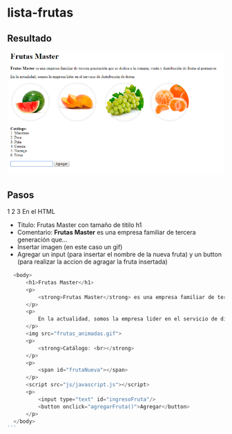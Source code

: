 # lista-frutas
## Resultado
![Alt-Text](front.png)
## Pasos

1 
2
3 En el HTML
  * Titulo: Frutas Master con tamaño de titilo h1
  * Comentario: **Frutas Master** es una empresa familiar de tercera generación que...
  * Insertar imagen (en este caso un gif)
  * Agregar un input (para insertar el nombre de la nueva fruta) y un button (para realizar la accion de agragar la fruta insertada)
  ````javascript
	<body>
		<h1>Frutas Master</h1>
		<p>
			<strong>Frutas Master</strong> es una empresa familiar de tercera generación que se dedica a la compra, venta y distribución de frutas al pormayor.
		</p>
		<p>
			En la actualidad, somos la empresa lider en el servicio de distribución de frutas
		</p>
		<img src="frutas_animadas.gif">
		<p>
			<strong>Catálogo: <br></strong>
		</p>
		<p>
			<span id="frutaNueva"></span>
		</p>
		<script src="js/javascript.js"></script>
		<p>
	        <input type="text" id="ingresoFruta"/>
	      	<button onclick="agregarFruta()">Agregar</button>
	    </p>
	</body>
  ```
